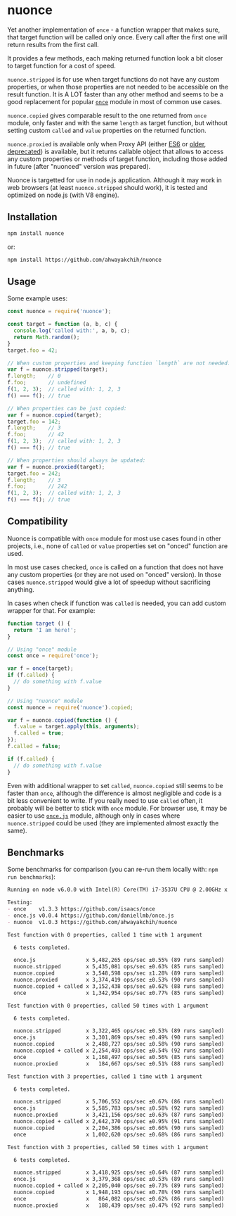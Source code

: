 nuonce
======

Yet another implementation of `once` - a function wrapper that makes sure, that target function will be called only once.
Every call after the first one will return results from the first call.

It provides a few methods, each making returned function look a bit closer to target function for a cost of speed.

`nuonce.stripped` is for use when target functions do not have any custom properties, or when those properties are not needed to be accessible on the result function. It is A LOT faster than any other method and seems to be a good replacement for popular [`once`](https://github.com/isaacs/once) module in most of common use cases.

`nuonce.copied` gives comparable result to the one returned from `once` module, only faster and with the same `length` as target function, but without setting custom `called` and `value` properties on the returned function.

`nuonce.proxied` is available only when Proxy API (either [ES6](https://developer.mozilla.org/en/docs/Web/JavaScript/Reference/Global_Objects/Proxy) or [older, deprecated](https://developer.mozilla.org/en-US/docs/Archive/Web/Old_Proxy_API)) is available, but it returns callable object that allows to access any custom properties or methods of target function, including those added in future (after "nuonced" version was prepared).

Nuonce is targetted for use in node.js application. Although it may work in web browsers (at least `nuonce.stripped` should work), it is tested and optimized on node.js (with V8 engine).


## Installation

```sh
npm install nuonce
```

or:

```sh
npm install https://github.com/ahwayakchih/nuonce
```


## Usage

Some example uses:

```js
const nuonce = require('nuonce');

const target = function (a, b, c) {
  console.log('called with:', a, b, c);
  return Math.random();
}
target.foo = 42;

// When custom properties and keeping function `length` are not needed:
var f = nuonce.stripped(target);
f.length;    // 0
f.foo;       // undefined
f(1, 2, 3);  // called with: 1, 2, 3
f() === f(); // true

// When properties can be just copied:
var f = nuonce.copied(target);
target.foo = 142;
f.length;    // 3
f.foo;       // 42
f(1, 2, 3);  // called with: 1, 2, 3
f() === f(); // true

// When properties should always be updated:
var f = nuonce.proxied(target);
target.foo = 242;
f.length;    // 3
f.foo;       // 242
f(1, 2, 3);  // called with: 1, 2, 3
f() === f(); // true
```


## Compatibility

Nuonce is compatible with `once` module for most use cases found in other projects, i.e., none of `called` or `value` properties set on "onced" function are used.

In most use cases checked, `once` is called on a function that does not have any custom properties (or they are not used on "onced" version). In those cases `nuonce.stripped` would give a lot of speedup without sacrificing anything.

In cases when check if function was `called` is needed, you can add custom wrapper for that. For example:

```js
function target () {
  return 'I am here!';
}

// Using "once" module
const once = require('once');

var f = once(target);
if (f.called) {
  // do something with f.value
}

// Using "nuonce" module
const nuonce = require('nuonce').copied;

var f = nuonce.copied(function () {
  f.value = target.apply(this, arguments);
  f.called = true;
});
f.called = false;

if (f.called) {
  // do something with f.value
}
```

Even with additional wrapper to set `called`, `nuonce.copied` still seems to be faster than `once`, although the difference is almost negligible and code is a bit less convenient to write. If you really need to use `called` often, it probably will be better to stick with `once` module.
For browser use, it may be easier to use [`once.js`](https://github.com/daniellmb/once.js) module, although only in cases where `nuonce.stripped` could be used (they are implemented almost exactly the same).


## Benchmarks

Some benchmarks for comparison (you can re-run them locally with: `npm run benchmarks`):

```markdown
Running on node v6.0.0 with Intel(R) Core(TM) i7-3537U CPU @ 2.00GHz x 4

Testing:
- once    v1.3.3 https://github.com/isaacs/once         
- once.js v0.0.4 https://github.com/daniellmb/once.js   
- nuonce  v1.0.3 https://github.com/ahwayakchih/nuonce  

Test function with 0 properties, called 1 time with 1 argument

  6 tests completed.

  once.js                x 5,482,265 ops/sec ±0.55% (89 runs sampled)
  nuonce.stripped        x 5,435,081 ops/sec ±0.63% (85 runs sampled)
  nuonce.copied          x 3,548,598 ops/sec ±1.28% (89 runs sampled)
  nuonce.proxied         x 3,374,419 ops/sec ±0.53% (90 runs sampled)
  nuonce.copied + called x 3,152,438 ops/sec ±0.62% (88 runs sampled)
  once                   x 1,342,954 ops/sec ±0.77% (85 runs sampled)

Test function with 0 properties, called 50 times with 1 argument

  6 tests completed.

  nuonce.stripped        x 3,322,465 ops/sec ±0.53% (89 runs sampled)
  once.js                x 3,301,869 ops/sec ±0.49% (90 runs sampled)
  nuonce.copied          x 2,488,727 ops/sec ±0.58% (90 runs sampled)
  nuonce.copied + called x 2,254,493 ops/sec ±0.54% (92 runs sampled)
  once                   x 1,168,497 ops/sec ±0.56% (85 runs sampled)
  nuonce.proxied         x   184,667 ops/sec ±0.51% (88 runs sampled)

Test function with 3 properties, called 1 time with 1 argument

  6 tests completed.

  nuonce.stripped        x 5,706,552 ops/sec ±0.67% (86 runs sampled)
  once.js                x 5,585,783 ops/sec ±0.58% (92 runs sampled)
  nuonce.proxied         x 3,421,156 ops/sec ±0.63% (87 runs sampled)
  nuonce.copied + called x 2,642,370 ops/sec ±0.95% (91 runs sampled)
  nuonce.copied          x 2,204,386 ops/sec ±0.66% (90 runs sampled)
  once                   x 1,002,620 ops/sec ±0.68% (86 runs sampled)

Test function with 3 properties, called 50 times with 1 argument

  6 tests completed.

  nuonce.stripped        x 3,418,925 ops/sec ±0.64% (87 runs sampled)
  once.js                x 3,379,368 ops/sec ±0.53% (89 runs sampled)
  nuonce.copied + called x 2,205,040 ops/sec ±0.73% (89 runs sampled)
  nuonce.copied          x 1,948,193 ops/sec ±0.78% (90 runs sampled)
  once                   x   864,082 ops/sec ±0.62% (86 runs sampled)
  nuonce.proxied         x   188,439 ops/sec ±0.47% (92 runs sampled)
```
